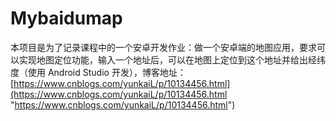 # Mybaidumap
本项目是为了记录课程中的一个安卓开发作业：做一个安卓端的地图应用，要求可以实现地图定位功能，输入一个地址后，可以在地图上定位到这个地址并给出经纬度（使用 Android Studio 开发），博客地址：[https://www.cnblogs.com/yunkaiL/p/10134456.html](https://www.cnblogs.com/yunkaiL/p/10134456.html "https://www.cnblogs.com/yunkaiL/p/10134456.html")